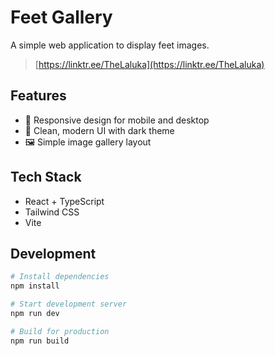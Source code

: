 # Feet Gallery

A simple web application to display feet images.

> [https://linktr.ee/TheLaluka](https://linktr.ee/TheLaluka)

## Features

- 📱 Responsive design for mobile and desktop
- 🎨 Clean, modern UI with dark theme
- 🖼️ Simple image gallery layout

## Tech Stack

- React + TypeScript
- Tailwind CSS
- Vite

## Development

```bash
# Install dependencies
npm install

# Start development server
npm run dev

# Build for production
npm run build
```

